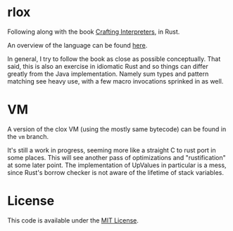 rlox
====

Following along with the book [Crafting Interpreters](http://www.craftinginterpreters.com/), in Rust.

An overview of the language can be found [here](http://www.craftinginterpreters.com/the-lox-language.html).

In general, I try to follow the book as close as possible conceptually. That said, this is also an exercise in idiomatic Rust and so things can differ greatly from the Java implementation. Namely sum types and pattern matching see heavy use, with a few macro invocations sprinked in as well.

# VM

A version of the clox VM (using the mostly same bytecode) can be found in the `vm` branch.

It's still a work in progress, seeming more like a straight C to rust port in some places. This will see another pass of optimizations and "rustification" at some later point. The implementation of UpValues in particular is a mess, since Rust's borrow checker is not aware of the lifetime of stack variables.

# License

This code is available under the [MIT License](http://github.com/cwbriones/rlox/tree/master/LICENSE).
